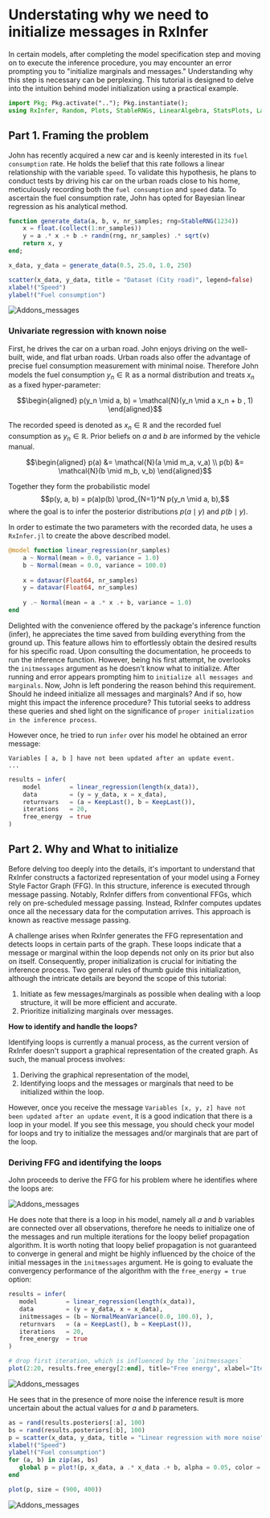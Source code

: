 # Understating why we need to initialize messages in RxInfer

In certain models, after completing the model specification step and moving on to execute the inference procedure, you may encounter an error prompting you to "initialize marginals and messages." Understanding why this step is necessary can be perplexing. This tutorial is designed to delve into the intuition behind model initialization using a practical example.

```julia
import Pkg; Pkg.activate(".."); Pkg.instantiate();
using RxInfer, Random, Plots, StableRNGs, LinearAlgebra, StatsPlots, LaTeXStrings, DataFrames, CSV, GLM
```

## Part 1. Framing the problem 

John has recently acquired a new car and is keenly interested in its `fuel consumption` rate. He holds the belief that this rate follows a linear relationship with the variable `speed`. To validate this hypothesis, he plans to conduct tests by driving his car on the urban roads close to his home, meticulously recording both the `fuel consumption` and `speed` data. To ascertain the fuel consumption rate, John has opted for Bayesian linear regression as his analytical method.

```julia
function generate_data(a, b, v, nr_samples; rng=StableRNG(1234))
    x = float.(collect(1:nr_samples))
    y = a .* x .+ b .+ randn(rng, nr_samples) .* sqrt(v)
    return x, y
end;

x_data, y_data = generate_data(0.5, 25.0, 1.0, 250)

scatter(x_data, y_data, title = "Dataset (City road)", legend=false)
xlabel!("Speed")
ylabel!("Fuel consumption")

```
 ![Addons_messages](../assets/img/dataset_city_road.png)


### Univariate regression with known noise

First, he drives the car on a urban road. John enjoys driving on the well-built, wide, and flat urban roads. Urban roads also offer the advantage of precise fuel consumption measurement with minimal noise. Therefore John models the fuel consumption $y_n\in\mathbb{R}$ as a normal distribution and treats $x_n$ as a fixed hyper-parameter:

$$\begin{aligned}
p(y_n \mid a, b) = \mathcal{N}(y_n \mid a x_n + b , 1)
\end{aligned}$$

The recorded speed is denoted as $x_n \in \mathbb{R}$ and the recorded fuel consumption as $y_n \in \mathbb{R}$. Prior beliefs on $a$ and $b$ are informed by the vehicle manual.

$$\begin{aligned}
    p(a) &= \mathcal{N}(a \mid m_a, v_a) \\
    p(b) &= \mathcal{N}(b \mid m_b, v_b) 
\end{aligned}$$

Together they form the probabilistic model
$$p(y, a, b) = p(a)p(b) \prod_{N=1}^N p(y_n \mid a, b),$$
where the goal is to infer the posterior distributions $p(a \mid y)$ and $p(b\mid y)$.

In order to estimate the two parameters with the recorded data, he uses a `RxInfer.jl` to create the above described model.

```julia
@model function linear_regression(nr_samples)
    a ~ Normal(mean = 0.0, variance = 1.0)
    b ~ Normal(mean = 0.0, variance = 100.0)
    
    x = datavar(Float64, nr_samples)
    y = datavar(Float64, nr_samples)
    
    y .~ Normal(mean = a .* x .+ b, variance = 1.0)
end
```

Delighted with the convenience offered by the package's inference function (infer), he appreciates the time saved from building everything from the ground up. This feature allows him to effortlessly obtain the desired results for his specific road. Upon consulting the documentation, he proceeds to run the inference function. However, being his first attempt, he overlooks the `initmessages` argument as he doesn't know what to initialize.  After running and error appears prompting him to `initialize all messages and marginals`. Now, John is left pondering the reason behind this requirement. Should he indeed initialize all messages and marginals? And if so, how might this impact the inference procedure? This tutorial seeks to address these queries and shed light on the significance of `proper initialization in the inference process`.

However once, he tried to run `infer` over his model he obtained an error message:

```
Variables [ a, b ] have not been updated after an update event.
...
```

```julia
results = infer(
    model        = linear_regression(length(x_data)), 
    data         = (y = y_data, x = x_data), 
    returnvars   = (a = KeepLast(), b = KeepLast()),
    iterations   = 20,
    free_energy  = true
)
```

## Part 2. Why and What to initialize

Before delving too deeply into the details, it's important to understand that RxInfer constructs a factorized representation of your model using a Forney Style Factor Graph (FFG). In this structure, inference is executed through message passing. Notably, RxInfer differs from conventional FFGs, which rely on pre-scheduled message passing. Instead, RxInfer computes updates once all the necessary data for the computation arrives. This approach is known as reactive message passing.

A challenge arises when RxInfer generates the FFG representation and detects loops in certain parts of the graph. These loops indicate that a message or marginal within the loop depends not only on its prior but also on itself. Consequently, proper initialization is crucial for initiating the inference process. Two general rules of thumb guide this initialization, although the intricate details are beyond the scope of this tutorial:

1.	Initiate as few messages/marginals as possible when dealing with a loop structure, it will be more efficient and accurate.
2.	Prioritize initializing marginals over messages.

**How to identify and handle the loops?**

Identifying loops is currently a manual process, as the current version of RxInfer doesn't support a graphical representation of the created graph. As such, the manual process involves:

1.	Deriving the graphical representation of the model,
2.	Identifying loops and the messages or marginals that need to be initialized within the loop.

However, once you receive the message `Variables [x, y, z] have not been updated after an update event`, it is a good indication that there is a loop in your model. If you see this message, you should check your model for loops and try to initialize the messages and/or marginals that are part of the loop.

### Deriving FFG and identifying the loops

John proceeds to derive the FFG for his problem where he identifies where the loops are:

![Addons_messages](../assets/img/linear_regresion_model.png)

 He does note that there is a loop in his model, namely all $a$ and $b$ variables are connected over all observations, therefore he needs to initialize one of the messages and run multiple iterations for the loopy belief propagation algorithm. It is worth noting that loopy belief propagation is not guaranteed to converge in general and might be highly influenced by the choice of the initial messages in the `initmessages` argument. He is going to evaluate the convergency performance of the algorithm with the `free_energy = true` option:
 

 ```julia
 results = infer(
    model        = linear_regression(length(x_data)), 
    data         = (y = y_data, x = x_data), 
    initmessages = (b = NormalMeanVariance(0.0, 100.0), ), 
    returnvars   = (a = KeepLast(), b = KeepLast()),
    iterations   = 20,
    free_energy  = true
)

# drop first iteration, which is influenced by the `initmessages`
plot(2:20, results.free_energy[2:end], title="Free energy", xlabel="Iteration", ylabel="Free energy [nats]", legend=false)
 ```

![Addons_messages](../assets/img/free_energy.png)

 He sees that in the presence of more noise the inference result is more uncertain about the actual values for $a$ and $b$ parameters.

 ```julia
 as = rand(results.posteriors[:a], 100)
bs = rand(results.posteriors[:b], 100)
p = scatter(x_data, y_data, title = "Linear regression with more noise", legend=false)
xlabel!("Speed")
ylabel!("Fuel consumption")
for (a, b) in zip(as, bs)
    global p = plot!(p, x_data, a .* x_data .+ b, alpha = 0.05, color = :red)
end

plot(p, size = (900, 400))
 ```

 ![Addons_messages](../assets/img/result_linear_regression.png)